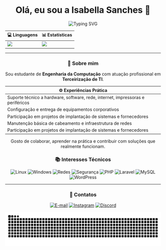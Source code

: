 <div align="center">

<h1>Olá, eu sou a Isabella Sanches 👋</h1>

</div>


<p align="center">
  <img src="https://readme-typing-svg.herokuapp.com?font=Fira+Code&size=22&pause=1000&color=7aa2f7&center=true&vCenter=true&width=600&lines=Sou+Estagiária+Outsource+IT+na+RedLed" alt="Typing SVG" />
</p>


<div align="center">
  

| 💻 Linguagens | 📊 Estatísticas |
|-----------------------------|-----------------------------|
| <img height="160em" src="https://github-readme-stats.vercel.app/api/top-langs/?username=isa-sanches&layout=compact&theme=tokyonight"/> | <img height="160em" src="https://github-readme-stats.vercel.app/api?username=isa-sanches&show_icons=true&theme=tokyonight"/> |

---
### 🧠 Sobre mim

<div align="center">

Sou estudante de **Engenharia da Computação** com atuação profissional em **Terceirização de TI**.

| ⚙️ **Experiências Prática** |
|-----------------------------|
| Suporte técnico a hardware, software, rede, internet, impressoras e periféricos |
| Configuração e entrega de equipamentos corporativos |
| Participação em projetos de implantação de sistemas e fornecedores |
| Manutenção básica de cabeamento e infraestrutura de redes |
| Participação em projetos de implantação de sistemas e fornecedores|

Gosto de colaborar, aprender na prática e contribuir com soluções que realmente funcionam.


### 📚 Interesses Técnicos

![Linux](https://img.shields.io/badge/Linux-1A1B27?style=for-the-badge&logo=linux&logoColor=FCC624)
![Windows](https://img.shields.io/badge/Windows-1A1B27?style=for-the-badge&logo=windows&logoColor=00ADEF)
![Redes](https://img.shields.io/badge/Redes-1A1B27?style=for-the-badge&logo=network-wired&logoColor=00BFFF)
![Segurança](https://img.shields.io/badge/Cybersecurity-1A1B27?style=for-the-badge&logo=protonvpn&logoColor=8BE9FD)
![PHP](https://img.shields.io/badge/PHP-1A1B27?style=for-the-badge&logo=php&logoColor=8892BF)
![Laravel](https://img.shields.io/badge/Laravel-1A1B27?style=for-the-badge&logo=laravel&logoColor=FF5555)
![MySQL](https://img.shields.io/badge/MySQL-1A1B27?style=for-the-badge&logo=mysql&logoColor=00A8E8)
![WordPress](https://img.shields.io/badge/WordPress-1A1B27?style=for-the-badge&logo=wordpress&logoColor=61AFEF)


---

### 🔗 Contatos

[![E-mail](https://img.shields.io/badge/Email-D14836?style=for-the-badge&logo=gmail&logoColor=white)](mailto:isanches.it@gmail.com)
[![Instagram](https://img.shields.io/badge/Instagram-E4405F?style=for-the-badge&logo=instagram&logoColor=white)](https://instagram.com/il.sanches)
[![Discord](https://img.shields.io/badge/Discord-5865F2?style=for-the-badge&logo=discord&logoColor=white)](https://discord.gg/vz4dU9Vq)


<div align="center">

![snake gif](https://github.com/isa-sanches/isa-sanches/blob/output/snake.svg)

</div>

















